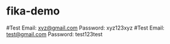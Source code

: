 # fika-demo

#Test Email: xyz@gmail.com Password: xyz123xyz
#Test Email: test@gmail.com Password: test123test
